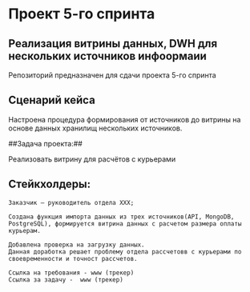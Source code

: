 # Проект 5-го спринта

## Реализация витрины данных, DWH для нескольких источников инфоормаии ##
Репозиторий предназначен для сдачи проекта 5-го спринта

## Сценарий кейса ##

Настроена процедура формирования от источников до витрины на основе данных хранилищ нескольких источников. 

##Задача проекта:##

Реализовать витрину для расчётов с курьерами

## Стейкхолдеры: ##
    Заказчик — руководитель отдела ХХХ;
    
	Создана функция импорта данных из трех источников(API, MongoDB, PostgreSQL), формируется витрина данных с расчетом размера оплаты курьерам.

	Добавлена проверка на загрузку данных. 
    Данная доработка решает проблему отдела рассчетовв с курьерами по своевременности и точност рассчетов.
    
	Ссылка на требования - www (трекер) 
    Ссылка за задачу -  www (трекер) 
    

